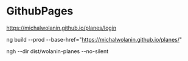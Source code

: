 # GithubPages
https://michalwolanin.github.io/planes/login

ng build --prod --base-href="https://michalwolanin.github.io/planes/"

ngh --dir dist/wolanin-planes --no-silent

